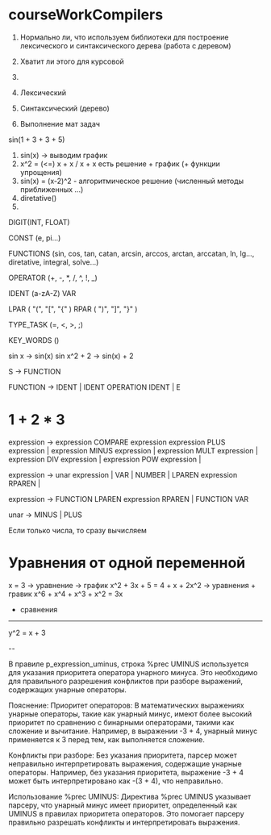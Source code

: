# courseWorkCompilers


1. Нормально ли, что используем библиотеки для построение лексического и синтаксического дерева (работа с деревом)
2. Хватит ли этого для курсовой 
3. 

1. Лексический 
2. Синтаксический (дерево)
3. Выполнение мат задач 


sin(1 + 3 + 3 + 5)

1. sin(x)  -> выводим график
2. x^2 = (<=) x + x / x + x есть решение + график (+ функции упрощения)
3. sin(x) = (x-2)^2  - алгоритмическое решение (численный методы приближенных ...) 
4. diretative()
5. 

DIGIT(INT, FLOAT)

CONST (e, pi...)

FUNCTIONS (sin, cos, tan, catan, arcsin, arccos, arctan, arccatan, ln, lg..., diretative, integral, solve...)

OPERATOR (+, -, *, /, ^, !, _)

IDENT (a-zA-Z) VAR

LPAR ( "(", "[", "{" )
RPAR ( ")", "]", "}" )

TYPE_TASK (=, <, >, ;)


KEY_WORDS ()

sin x -> sin(x)
sin x^2 + 2 -> sin(x) + 2


S -> FUNCTION

FUNCTION -> IDENT | IDENT OPERATION IDENT | E


<!-- Грамматика -->

# 1 + 2 * 3


expression  ->   expression COMPARE expression
                 expression PLUS expression  |
                 expression MINUS expression |
                 expression MULT expression  |
                 expression DIV expression   |
                 expression POW expression   | 

expression  ->   unar expression            |
                 VAR                        | 
                 NUMBER                     | 
                 LPAREN expression RPAREN   |     

expression  ->   FUNCTION LPAREN expression RPAREN |
                 FUNCTION VAR          

unar        ->   MINUS | PLUS                
            



Если только числа, то сразу вычисляем 


# Уравнения от одной переменной
x = 3 -> уравнение -> график
x^2 + 3x + 5 = 4 + x + 2x^2 -> уравнения + гравик
x^6 + x^4 + x^3 + x^2 = 3x

+ сравнения

---

y^2 = x + 3 

--












В правиле p_expression_uminus, строка %prec UMINUS используется для указания приоритета оператора унарного минуса. Это необходимо для правильного разрешения конфликтов при разборе выражений, содержащих унарные операторы.

Пояснение:
Приоритет операторов:
В математических выражениях унарные операторы, такие как унарный минус, имеют более высокий приоритет по сравнению с бинарными операторами, такими как сложение и вычитание. Например, в выражении -3 + 4, унарный минус применяется к 3 перед тем, как выполняется сложение.

Конфликты при разборе:
Без указания приоритета, парсер может неправильно интерпретировать выражения, содержащие унарные операторы. Например, без указания приоритета, выражение -3 + 4 может быть интерпретировано как -(3 + 4), что неправильно.

Использование %prec UMINUS:
Директива %prec UMINUS указывает парсеру, что унарный минус имеет приоритет, определенный как UMINUS в правилах приоритета операторов. Это помогает парсеру правильно разрешать конфликты и интерпретировать выражения.